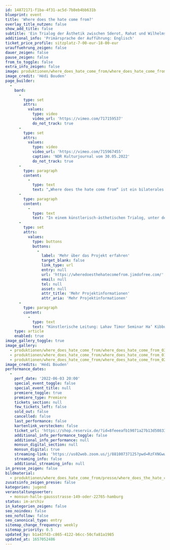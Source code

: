 ```yaml
---
id: 14872171-f1ba-4f31-ac5d-7b8eb4bb631b
blueprint: event
title: 'Where does the hate come from?'
overlay_title_nutzen: false
show_add_title: false
subtitle: 'Ein Trialog der Ästhetik zwischen Sderot, Rahat und Wilhelmsburg'
additional_info: 'Primärsprache der Aufführung: Englisch'
ticket_price_profile: sitzplatz-7-00-eur-18-00-eur
urauffuehrung_zeigen: false
dauer_zeigen: false
pause_zeigen: false
from_to_toggle: false
extra_info_zeigen: false
image: produktionen/where_does_hate_come_from/where_does_hate_come_from_02.jpg
image_credit: 'Hédi Bouden'
page_builder:
  -
    bard:
      -
        type: set
        attrs:
          values:
            type: video
            video_url: 'https://vimeo.com/717159537'
            do_not_track: true
      -
        type: set
        attrs:
          values:
            type: video
            video_url: 'https://vimeo.com/715967455'
            caption: 'NDR Kulturjournal vom 30.05.2022'
            do_not_track: true
      -
        type: paragraph
        content:
          -
            type: text
            text: "„Where does the hate come from“ ist ein bilaterales Kunst- und Theatergroßprojekt, an dem sich Jugendliche aus Wilhelmsburg mit gleichaltrigen jüdischen und arabischen Israelis aus Sderot und Rahat beteiligen. Im Fokus stehen hierbei die Narrative von 16 Wilhelmsburger Jugendlichen, die überwiegend einen Migrationshintergrund aufweisen, gegenüber 16 jüdischen-israelischen Jugendlichen aus Sderot, die überwiegend Nachfahren von Shoa-Überlebenden sind, sowie 16 arabisch-israelischen Jugendlichen aus Rahat, die überwiegend einen beduinischen Hintergrund aufweisen.\_"
      -
        type: paragraph
        content:
          -
            type: text
            text: "In einem künstlerisch-ästhetischen Trialog, unter der Anleitung von professionellen Künstler:innen vom Jaffa Theatre in Old Jaffa in Kooperation mit der Sha´HaNegev Highschool und dem Almahabesh Theatre in Rahat mit ihrem Jugendensemble, beschäftigen sich die Jugendlichen mit den jeweiligen Narrativen zu gegenwärtigen Verhältnissen und historischen Kontexten. Die Welt aus der Sicht des anderen ist hierbei sehr wichtig. Es ist das Eröffnen von neuen Narrativen und Zugängen, um verschiedene gesellschaftliche und historischen Kontexte entschlüsseln und verstehen zu können. Fundiert wird die Auseinandersetzung mit den historischen Kontexten und der dem Aspekt der Erinnerungskultur durch die Kooperation mit Yad Vashem in Jerusalem sowie verschiedenen Gedenkstätten in Deutschland.\_\_"
      -
        type: set
        attrs:
          values:
            type: buttons
            buttons:
              -
                label: 'Mehr über das Projekt erfahren'
                target_blank: false
                link_type: url
                entry: null
                url: 'https://wheredoesthehatecomefrom.jimdofree.com/'
                email: null
                tel: null
                asset: null
                attr_title: 'Mehr Projektinformationen'
                attr_aria: 'Mehr Projektinformationen'
      -
        type: paragraph
        content:
          -
            type: text
            text: "Künstlerische Leitung: Lahav Timor Seminar Ha‘ Kibbuzim, Gal Peleg Pfennig Shar‘ Ha Negev High School in Kooperation mit dem Arab-Hebrew Theatre in Old Jaffa,\_\_Dr. Salah Abuhani Intendant des Almehabash Theatre in Rahat und Schauspieler Sahel Aldebsan Almehabash Theatre & Al Saraya Theatre."
    type: article
    enabled: true
image_gallery_toggle: true
image_gallery:
  - produktionen/where_does_hate_come_from/where_does_hate_come_from_03_creators_logo.jpg
  - produktionen/where_does_hate_come_from/where_does_hate_come_from_01.jpg
  - produktionen/where_does_hate_come_from/where_does_hate_come_from_02.jpg
image_credits: 'Hédi Bouden'
performance_dates:
  -
    perf_date: '2022-06-03 20:00'
    special_event_toggle: false
    special_event_title: null
    premiere_toggle: true
    premiere_type: Premiere
    tickets_section: null
    few_tickets_left: false
    sold_out: false
    cancelled: false
    last_performance: false
    kartenlink_verstecken: false
    ticket_url: 'https://shop.reservix.de/?id=8feeeafb19071a27b13d5083379d95183e9ab490f2f135faf80b2fecfc1ba00f2aba7ad8945f4a4292549eb86feddc1b&vID=7337&eventGrpID=405557&eventID=1946806'
    additional_info_performance_toggle: false
    additional_info_performance: null
    monsun_digital_section: null
    monsun_digital: true
    streaming-link: 'https://us02web.zoom.us/j/88100737125?pwd=RzFXNGwwUVMvZmpJaTlRVkRzbUhTdz09'
    streaming_info: false
    additional_streaming_info: null
in_presse_zeigen: false
bildmaterial:
  - produktionen/where_does_hate_come_from/presse/where_does_the_hate_come_from_c_monsun.zip
zusatsinfo_zeigen_presse: false
kategorien: jugend
veranstaltungsoerter:
  - monsun-halle-gaussstrasse-149-oder-22765-hamburg
status: im-archiv
in_kategorien_zeigen: false
seo_noindex: false
seo_nofollow: false
seo_canonical_type: entry
sitemap_change_frequency: weekly
sitemap_priority: 0.5
updated_by: b1a43fd3-c865-4122-b6cc-50cfa81a1985
updated_at: 1657052486
---
```

